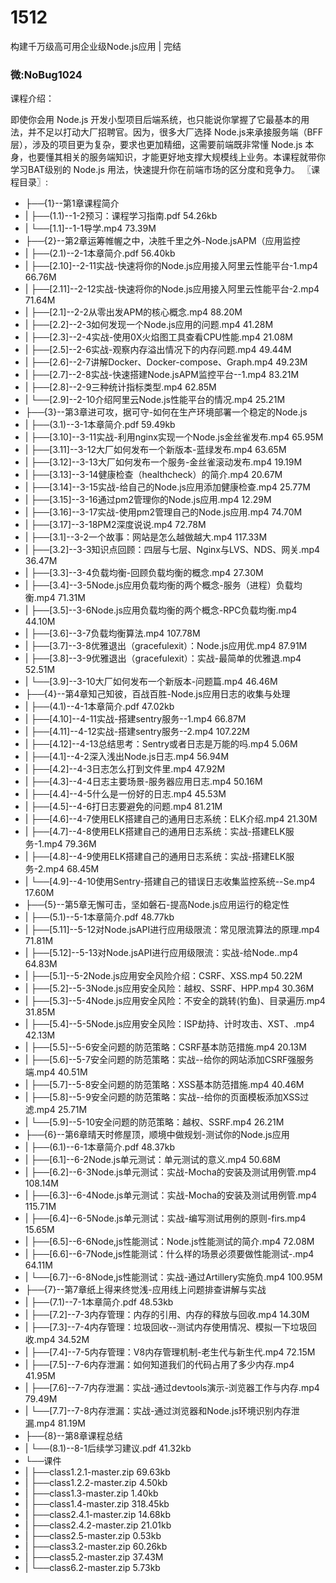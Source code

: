 # 1512
构建千万级高可用企业级Node.js应用 | 完结

### 微:NoBug1024 


课程介绍：

即使你会用 Node.js 开发小型项目后端系统，也只能说你掌握了它最基本的用法，并不足以打动大厂招聘官。因为，很多大厂选择 Node.js来承接服务端（BFF层），涉及的项目更为复杂，要求也更加精细，这需要前端既非常懂 Node.js 本身，也要懂其相关的服务端知识，才能更好地支撑大规模线上业务。本课程就带你学习BAT级别的 Node.js 用法，快速提升你在前端市场的区分度和竞争力。
〖课程目录〗:


- ├──{1}--第1章课程简介  
- |   ├──(1.1)--1-2预习：课程学习指南.pdf  54.26kb
- |   └──[1.1]--1-1导学.mp4  73.39M
- ├──{2}--第2章运筹帷幄之中，决胜千里之外-Node.jsAPM（应用监控  
- |   ├──(2.1)--2-1本章简介.pdf  56.40kb
- |   ├──[2.10]--2-11实战-快速将你的Node.js应用接入阿里云性能平台-1.mp4  66.76M
- |   ├──[2.11]--2-12实战-快速将你的Node.js应用接入阿里云性能平台-2.mp4  71.64M
- |   ├──[2.1]--2-2从零出发APM的核心概念.mp4  88.20M
- |   ├──[2.2]--2-3如何发现一个Node.js应用的问题.mp4  41.28M
- |   ├──[2.3]--2-4实战-使用0X火焰图工具查看CPU性能.mp4  21.08M
- |   ├──[2.5]--2-6实战-观察内存溢出情况下的内存问题.mp4  49.44M
- |   ├──[2.6]--2-7讲解Docker、Docker-compose、Graph.mp4  49.23M
- |   ├──[2.7]--2-8实战-快速搭建Node.jsAPM监控平台--1.mp4  83.21M
- |   ├──[2.8]--2-9三种统计指标类型.mp4  62.85M
- |   └──[2.9]--2-10介绍阿里云Node.js性能平台的情况.mp4  25.21M
- ├──{3}--第3章进可攻，据可守-如何在生产环境部署一个稳定的Node.js  
- |   ├──(3.1)--3-1本章简介.pdf  59.49kb
- |   ├──[3.10]--3-11实战-利用nginx实现一个Node.js金丝雀发布.mp4  65.95M
- |   ├──[3.11]--3-12大厂如何发布一个新版本-蓝绿发布.mp4  63.65M
- |   ├──[3.12]--3-13大厂如何发布一个服务-金丝雀滚动发布.mp4  19.19M
- |   ├──[3.13]--3-14健康检查（healthcheck）的简介.mp4  20.67M
- |   ├──[3.14]--3-15实战-给自己的Node.js应用添加健康检查.mp4  25.77M
- |   ├──[3.15]--3-16通过pm2管理你的Node.js应用.mp4  12.29M
- |   ├──[3.16]--3-17实战-使用pm2管理自己的Node.js应用.mp4  74.70M
- |   ├──[3.17]--3-18PM2深度说说.mp4  72.78M
- |   ├──[3.1]--3-2一个故事：网站是怎么越做越大.mp4  117.33M
- |   ├──[3.2]--3-3知识点回顾：四层与七层、Nginx与LVS、NDS、网关.mp4  36.47M
- |   ├──[3.3]--3-4负载均衡-回顾负载均衡的概念.mp4  27.30M
- |   ├──[3.4]--3-5Node.js应用负载均衡的两个概念-服务（进程）负载均衡.mp4  71.31M
- |   ├──[3.5]--3-6Node.js应用负载均衡的两个概念-RPC负载均衡.mp4  44.10M
- |   ├──[3.6]--3-7负载均衡算法.mp4  107.78M
- |   ├──[3.7]--3-8优雅退出（gracefulexit）：Node.js应用优.mp4  87.91M
- |   ├──[3.8]--3-9优雅退出（gracefulexit）：实战-最简单的优雅退.mp4  52.51M
- |   └──[3.9]--3-10大厂如何发布一个新版本-问题篇.mp4  46.46M
- ├──{4}--第4章知己知彼，百战百胜-Node.js应用日志的收集与处理  
- |   ├──(4.1)--4-1本章简介.pdf  47.02kb
- |   ├──[4.10]--4-11实战-搭建sentry服务--1.mp4  66.87M
- |   ├──[4.11]--4-12实战-搭建sentry服务--2.mp4  107.22M
- |   ├──[4.12]--4-13总结思考：Sentry或者日志是万能的吗.mp4  5.06M
- |   ├──[4.1]--4-2深入浅出Node.js日志.mp4  56.94M
- |   ├──[4.2]--4-3日志怎么打到文件里.mp4  47.92M
- |   ├──[4.3]--4-4日志主要场景-服务器应用日志.mp4  50.16M
- |   ├──[4.4]--4-5什么是一份好的日志.mp4  45.53M
- |   ├──[4.5]--4-6打日志要避免的问题.mp4  81.21M
- |   ├──[4.6]--4-7使用ELK搭建自己的通用日志系统：ELK介绍.mp4  21.30M
- |   ├──[4.7]--4-8使用ELK搭建自己的通用日志系统：实战-搭建ELK服务-1.mp4  79.36M
- |   ├──[4.8]--4-9使用ELK搭建自己的通用日志系统：实战-搭建ELK服务-2.mp4  68.45M
- |   └──[4.9]--4-10使用Sentry-搭建自己的错误日志收集监控系统--Se.mp4  17.60M
- ├──{5}--第5章无懈可击，坚如磐石-提高Node.js应用运行的稳定性  
- |   ├──(5.1)--5-1本章简介.pdf  48.77kb
- |   ├──[5.11]--5-12对Node.jsAPI进行应用级限流：常见限流算法的原理.mp4  71.81M
- |   ├──[5.12]--5-13对Node.jsAPI进行应用级限流：实战-给Node..mp4  64.83M
- |   ├──[5.1]--5-2Node.js应用安全风险介绍：CSRF、XSS.mp4  50.22M
- |   ├──[5.2]--5-3Node.js应用安全风险：越权、SSRF、HPP.mp4  30.36M
- |   ├──[5.3]--5-4Node.js应用安全风险：不安全的跳转(钓鱼)、目录遍历.mp4  31.85M
- |   ├──[5.4]--5-5Node.js应用安全风险：ISP劫持、计时攻击、XST、.mp4  42.13M
- |   ├──[5.5]--5-6安全问题的防范策略：CSRF基本防范措施.mp4  20.13M
- |   ├──[5.6]--5-7安全问题的防范策略：实战--给你的网站添加CSRF强服务端.mp4  40.51M
- |   ├──[5.7]--5-8安全问题的防范策略：XSS基本防范措施.mp4  40.46M
- |   ├──[5.8]--5-9安全问题的防范策略：实战--给你的页面模板添加XSS过滤.mp4  25.71M
- |   └──[5.9]--5-10安全问题的防范策略：越权、SSRF.mp4  26.21M
- ├──{6}--第6章晴天时修屋顶，顺境中做规划-测试你的Node.js应用  
- |   ├──(6.1)--6-1本章简介.pdf  48.37kb
- |   ├──[6.1]--6-2Node.js单元测试：单元测试的意义.mp4  50.68M
- |   ├──[6.2]--6-3Node.js单元测试：实战-Mocha的安装及测试用例管.mp4  108.14M
- |   ├──[6.3]--6-4Node.js单元测试：实战-Mocha的安装及测试用例管.mp4  115.71M
- |   ├──[6.4]--6-5Node.js单元测试：实战-编写测试用例的原则-firs.mp4  15.65M
- |   ├──[6.5]--6-6Node,js性能测试：Node.js性能测试的简介.mp4  72.08M
- |   ├──[6.6]--6-7Node,js性能测试：什么样的场景必须要做性能测试-.mp4  64.11M
- |   └──[6.7]--6-8Node,js性能测试：实战-通过Artillery实施负.mp4  100.95M
- ├──{7}--第7章纸上得来终觉浅-应用线上问题排查讲解与实战  
- |   ├──(7.1)--7-1本章简介.pdf  48.53kb
- |   ├──[7.2]--7-3内存管理：内存的引用、内存的释放与回收.mp4  14.30M
- |   ├──[7.3]--7-4内存管理：垃圾回收--测试内存使用情况、模拟一下垃圾回收.mp4  34.52M
- |   ├──[7.4]--7-5内存管理：V8内存管理机制-老生代与新生代.mp4  72.15M
- |   ├──[7.5]--7-6内存泄漏：如何知道我们的代码占用了多少内存.mp4  41.95M
- |   ├──[7.6]--7-7内存泄漏：实战-通过devtools演示-浏览器工作与内存.mp4  79.49M
- |   └──[7.7]--7-8内存泄漏：实战-通过浏览器和Node.js环境识别内存泄漏.mp4  81.19M
- ├──{8}--第8章课程总结  
- |   └──(8.1)--8-1后续学习建议.pdf  41.32kb
- └──课件  
- |   ├──class1.2.1-master.zip  69.63kb
- |   ├──class1.2.2-master.zip  4.50kb
- |   ├──class1.3-master.zip  1.40kb
- |   ├──class1.4-master.zip  318.45kb
- |   ├──class2.4.1-master.zip  14.68kb
- |   ├──class2.4.2-master.zip  21.01kb
- |   ├──class2.5-master.zip  0.53kb
- |   ├──class3.2-master.zip  60.26kb
- |   ├──class5.2-master.zip  37.43M
- |   └──class6.2-master.zip  5.73kb

